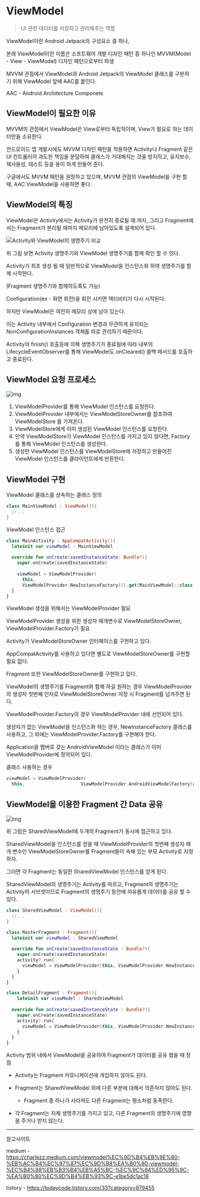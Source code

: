 # ViewModel

> UI 관련 데이터를 저장하고 관리해주는 역할

ViewModel이란 Android Jetpack의 구성요소 중 하나,

본래 ViewModel이란 이름은 소프트웨어 개발 디자인 패턴 중 하나인 MVVM(Model - View - ViewModel) 디자인 패턴으로부터 파생



MVVM 관점에서 ViewModel과 Android Jetpack의 ViewModel 클래스를 구분하기 위해 ViewModel 앞에 AAC를 붙인다.

AAC - Android Architecture Componets

## ViewModel이 필요한 이유

MVVM의 관점에서 ViewModel은 View로부터 독립적이며, View가 필요로 하는 데이터만을 소유한다.



안드로이드 앱 개발시에도 MVVM 디자인 패턴을 적용하면 Activity나 Fragment 같은 UI 컨트롤러의 과도한 책임을 분담하여 클래스가 거대해지는 것을 방지하고, 유지보수, 재사용성, 테스트 등을 용이 하게 만들어 준다.



구글에서도 MVVM 패턴을 권장하고 있으며, MVVM 관점의 ViewModel을 구현 할 때, AAC ViewModel을 사용하면 좋다.



## ViewModel의 특징

ViewModel은 Activity에서는 Activity가 완전히 종료될 때 까지, 그리고 Fragment에서는 Fragment가 분리될 때까지 메모리에 남아있도록 설계되어 있다.

![Activity와 ViewModel의 생명주기 비교](https://miro.medium.com/max/1044/0*k7fy3R0bG1UjhTvm.png)

위 그림 보면 Activity 생명주기와 ViewModel 생명주기를 함께 확인 할 수 잇다.

Activity가 최초 생성 될 때 일반적으로 ViewModel을 인스턴스화 하여 생명주기를 함께 시작한다.

(Fragment 생명주기와 함께하도록도 가능)



Configuration(ex - 화면 회전)을 회전 시키면 액티비티가 다시 시작된다.

하지만 ViewModel은 여전히 메모리 상에 남아 있는다.

이는 Activity 내부에서 Configuration 변경과 무관하게 유지되는 NonConfigurationInstances 객체를 따로 관리하기 때문이다.



Activity의 finish() 호출등에 의해 생명주기가 종료됨에 따라 내부의 LifecycleEventObserver를 통해 ViewModel도 onCleared() 콜백 메서드를 호출하고 종료된다.



## ViewModel 요청 프로세스

![img](https://miro.medium.com/max/1400/0*Io9CAKKPaZbZH1Q0.png)

1. ViewModelProvider를 통해 ViewModel 인스턴스를 요청한다.
2. ViewModelProvider 내부에서는 ViewModelStoreOwner를 참조하여 ViewModelStore 를 가져온다.
3. ViewModelStore에게 이미 생성된 ViewModel 인스턴스를 요청한다.
4. 만약 ViewModelStore가 ViewModel 인스턴스를 가지고 있지 않다면, Factory를 통해 ViewModel 인스턴스를 생성한다.
5. 생성한 ViewModel 인스턴스를 ViewModelStore에 저장하고 만들어진 ViewModel 인스턴스를 클라이언트에게 반환한다.



## ViewModel 구현



ViewModel 클래스를 상속하는 클래스 정의

```kotlin
class MainViewModel : ViewModel(){
  //...
}
```



ViewModel 인스턴스 접근

```kotlin
class MainActivity : AppCompatActivity(){
  lateinit var viewModel : MainViewModel
  
  override fun onCreate(savedInstanceState: Bundle?){
    super.onCreate(savedInstanceState)
    
    viewModel = ViewModelProvider(
      this,
      ViewModelProvider.NewInstanceFactory()).get(MainViewModel::class.java)
  }
}
```

ViewModel 생성을 위해서는 ViewModelProvider 필요

ViewModelProvider 생성을 위한 생성자 매개변수로 ViewModelStoreOwner, ViewModelProvider.Factory가 필요



Activity가 ViewModelStoreOwner 인터페이스를 구현하고 있다.

AppCompatActivity를 사용하고 있다면 별도로 ViewModelStoreOwner를 구현할 필요 없다.

Fragment 또한 ViewModelStoreOwner를 구현하고 있다.

ViewModel의 생명주기를 Fragment와 함께 하길 원하는 경우 ViewModelProvider의 생성자 첫번째 인자로 ViewModelStoreOwner 지정 시 Fragment를 넘겨주면 된다.



ViewModelProvider.Factory의 경우 ViewModelProvider 내에 선언되어 있다.

생성자가 없는 ViewModel을 인스턴스화 하는 경우, NewInstanceFactory 클래스를 사용하고, 그 외에는 ViewModelProvider.Factory를 구현해야 한다.



Application을 멤버로 갖는 AndroidViewModel 이라는 클래스가 이미 ViewModelProvider에 정의되어 있다.

클래스 사용하는 경우

```kotlin
viewModel = ViewModelProvider(
  this,            			ViewModelProvider.AndroidViewModelFactory(application)).get(MainViewModel::class.java)

```



## ViewModel을 이용한 Fragment 간 Data 공유

![img](https://miro.medium.com/max/1400/0*dKrzJEZg_wtFXrqB.png)

위 그림은 SharedViewModel에 두개의 Fragment가 동시에 접근하고 있다.

SharedViewModel을 인스턴스를 얻을 때 ViewModelProvider의 첫번째 생성자 매개 변수인 ViewModelStoreOwner를 Fragment들이 속해 있는 부모 Activity로 지정하자.

그러면 각 Fragment는 동일한 SharedViewModel 인스턴스를 얻게 된다.

SharedViewModel의 생명주기는 Activity를 따르고, Fragment의 생명주기는 Activity의 서브셋이므로 Fragment의 생명주기 동안에 자유롭게 데이터를 공유 할 수 있다.



```kotlin
class SharedViewModel : ViewModel(){
  //...
}

class MasterFragment : Fragment(){
  lateinit var viewModel : SharedViewModel
  
  override fun onCreate(savedInstanceState : Bundle?){
    super.onCreate(savedInstanceState)
    activity?.run{
      viewModel = ViewModelProvider(this, ViewModelProvider.NewInstanceFactory()).get(SharedViewModel::class.java)
    }
  }
}

class DetailFragment : Fragment(){
    lateinit var viewModel : SharedViewModel
  
  override fun onCreate(savedInstanceState : Bundle?){
    super.onCreate(savedInstanceState)
    activity?.run{
      viewModel = ViewModelProvider(this, ViewModelProvider.NewInstanceFactory()).get(SharedViewModel::class.java)
    }
  }
}
```

Activity 범위 내에서 ViewModel을 공유하여 Fragment가 데이터를 공유 했을 때 장점

- Activity는 Fragment 커뮤니케이션에 개입하지 않아도 된다.
- Fragment는 SharedViewModel 외에 다른 부분에 대해서 의존하지 않아도 된다.
  - Fragment 중 하나가 사라져도 다른 Fragment는 평소처럼 동족한다.

- 각 Fragment는 자체 생명주기를 가지고 있고, 다른 Fragment의 생명주기에 영향을 주거나 받지 않는다.



---

참고사이트

medium - https://charlezz.medium.com/viewmodel%EC%9D%B4%EB%9E%80-%EB%AC%B4%EC%97%87%EC%9D%B8%EA%B0%80-viewmodel-%EC%B4%88%EB%B3%B4%EB%A5%BC-%EC%9C%84%ED%95%9C-%EA%B0%80%EC%9D%B4%EB%93%9C-e1be5dc1ac18



tistory - https://todaycode.tistory.com/33?category=979455